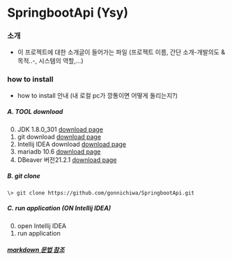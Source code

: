 # SpringbootApi (Ysy)

### 소개

* 이 프로젝트에 대한 소개글이 들어가는 파일 (프로젝트 이름, 간단 소개-개발의도 & 목적..-, 시스템의 역할,...)


### how to install
* how to install 안내 (내 로컬 pc가 깡통이면 어떻게 돌리는지?)

##### A. TOOL download
0. JDK 1.8.0_301 [download page](https://www.oracle.com/java/technologies/downloads/#java8)
1. git download [download page](https://mirrors.edge.kernel.org/pub/software/scm/git/)
2. Intellij IDEA download [download page](https://www.jetbrains.com/ko-kr/idea/download/#section=windows)
3. mariadb 10.6 [download page](https://downloads.mariadb.org/)
4. DBeaver 버전21.2.1 [download page](https://dbeaver.io/download/) 

##### B. git clone
```\> git clone https://github.com/gonnichiwa/SpringbootApi.git```

##### C. run application (ON Intellij IDEA)
0. open Intellij IDEA
1. run application



##### [markdown 문법 참조](https://markdownlivepreview.com/)

